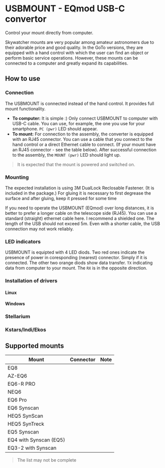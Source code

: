 # USBMOUNT - EQmod  USB-C convertor
Control your mount directly from  computer. 

Skywatcher mounts are very popular among amateur astronomers due to their adorable price and good quality. In the GoTo versions, they are equipped with a hand control with which the user can find an object or perform basic service operations. However, these mounts can be connected to a computer and greatly expand its capabilities.

## How to use

### Connection
The USBMOUNT is connected instead of the hand control. It provides full mount functionality.

* **To computer:** It is simple :) Only connect USBMOUNT to computer with USB-C cable. You can use, for example, the one you use for your smartphone. `PC (pwr)` LED should appear. 
* **To mount:**  For connection to the assembly, the converter is equipped with an RJ45 connector. You can use a cable that you connect to the hand control or a direct Ethernet cable to connect. (If your mount have an RJ45 connector - see the table below). After successful connection to the assembly, the `MOUNT (pwr)` LED should light up. 

> It is expected that the mount is powered and switched on.

### Mounting
The expected installation is using 3M DualLock Reclosable Fastener. (It is included in the package.) For gluing it is necessary to first degrease the surface and after gluing, keep it pressed for some time

If you need to operate the USBMOUNT (EQmod) over long distances, it is better to prefer a longer cable on the telescope side (RJ45). You can use a standard (straight) ethernet cable here. I recommend a shielded one. The length of the USB should not exceed 5m. Even with a shorter cable, the USB connection may not work reliably. 

### LED indicators
USBMOUNT is equipted with 4 LED diods. Two red ones indicate the presence of power in coresponding (nearest) connector. Simply if it is connected. The other two orange diods show data transfer. `TX` indicating data from computer to your mount. The `RX` is in the opposite direction. 

### Installation of drivers
#### Linux


#### Windows

### Stellarium


### Kstars/Indi/Ekos




## Supported mounts

| Mount | Connector | Note |
|-----|-----|-----|
| EQ8 | | |
| AZ-EQ6 |  | |
| EQ6-R PRO | | |
| NEQ6 | | |
| EQ6 Pro | | |
| EQ6 Synscan  | | |
| HEQ5 SynScan  | | |
| HEQ5 SynTreck | | |
| EQ5 Synscan | | |
| EQ4 with Synscan (EQ5) | | |
| EQ3-2 with Synscan	 | | |
> The list may not be complete

